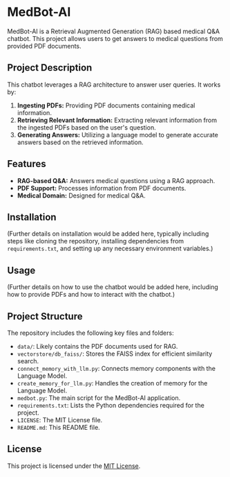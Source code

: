 # MedBot-AI

MedBot-AI is a Retrieval Augmented Generation (RAG) based medical Q&A chatbot. This project allows users to get answers to medical questions from provided PDF documents.

## Project Description

This chatbot leverages a RAG architecture to answer user queries. It works by:
1. **Ingesting PDFs:** Providing PDF documents containing medical information.
2. **Retrieving Relevant Information:** Extracting relevant information from the ingested PDFs based on the user's question.
3. **Generating Answers:** Utilizing a language model to generate accurate answers based on the retrieved information.

## Features

*   **RAG-based Q&A:** Answers medical questions using a RAG approach.
*   **PDF Support:** Processes information from PDF documents.
*   **Medical Domain:** Designed for medical Q&A.

## Installation

(Further details on installation would be added here, typically including steps like cloning the repository, installing dependencies from `requirements.txt`, and setting up any necessary environment variables.)

## Usage

(Further details on how to use the chatbot would be added here, including how to provide PDFs and how to interact with the chatbot.)

## Project Structure

The repository includes the following key files and folders:

*   `data/`: Likely contains the PDF documents used for RAG.
*   `vectorstore/db_faiss/`: Stores the FAISS index for efficient similarity search.
*   `connect_memory_with_llm.py`: Connects memory components with the Language Model.
*   `create_memory_for_llm.py`: Handles the creation of memory for the Language Model.
*   `medbot.py`: The main script for the MedBot-AI application.
*   `requirements.txt`: Lists the Python dependencies required for the project.
*   `LICENSE`: The MIT License file.
*   `README.md`: This README file.

## License

This project is licensed under the [MIT License](https://github.com/NITIN9181/MedBot-AI/blob/main/LICENSE).
